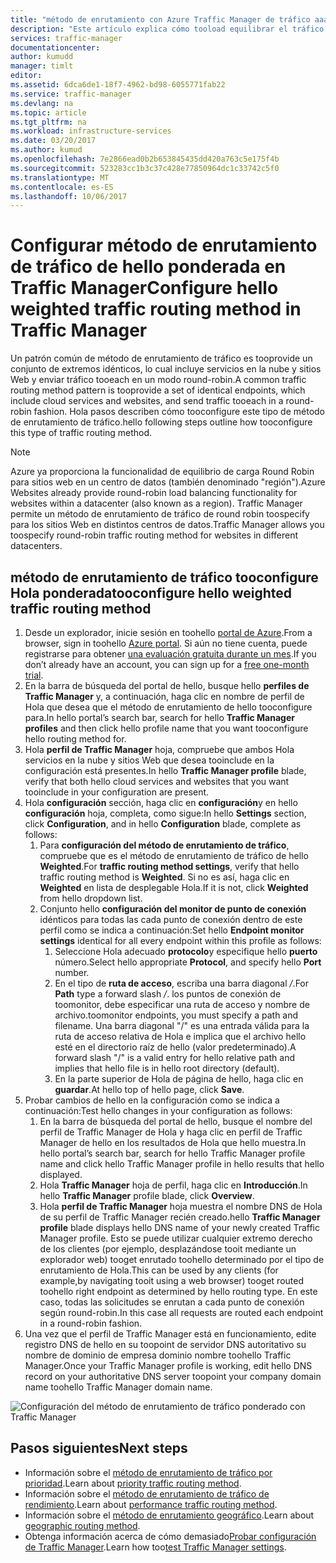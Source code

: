 ```yaml
---
title: "método de enrutamiento con Azure Traffic Manager de tráfico aaaConfigure ponderada round robin | Documentos de Microsoft"
description: "Este artículo explica cómo tooload equilibrar el tráfico con un método round robin en Traffic Manager"
services: traffic-manager
documentationcenter: 
author: kumudd
manager: timlt
editor: 
ms.assetid: 6dca6de1-18f7-4962-bd98-6055771fab22
ms.service: traffic-manager
ms.devlang: na
ms.topic: article
ms.tgt_pltfrm: na
ms.workload: infrastructure-services
ms.date: 03/20/2017
ms.author: kumud
ms.openlocfilehash: 7e2866ead0b2b653845435dd420a763c5e175f4b
ms.sourcegitcommit: 523283cc1b3c37c428e77850964dc1c33742c5f0
ms.translationtype: MT
ms.contentlocale: es-ES
ms.lasthandoff: 10/06/2017
---
```

# <a name="configure-hello-weighted-traffic-routing-method-in-traffic-manager"></a><span data-ttu-id="f5a97-103">Configurar método de enrutamiento de tráfico de hello ponderada en Traffic Manager</span><span class="sxs-lookup"><span data-stu-id="f5a97-103">Configure hello weighted traffic routing method in Traffic Manager</span></span>

<span data-ttu-id="f5a97-104">Un patrón común de método de enrutamiento de tráfico es tooprovide un conjunto de extremos idénticos, lo cual incluye servicios en la nube y sitios Web y enviar tráfico tooeach en un modo round-robin.</span><span class="sxs-lookup"><span data-stu-id="f5a97-104">A common traffic routing method pattern is tooprovide a set of identical endpoints, which include cloud services and websites, and send traffic tooeach in a round-robin fashion.</span></span> <span data-ttu-id="f5a97-105">Hola pasos describen cómo tooconfigure este tipo de método de enrutamiento de tráfico.</span><span class="sxs-lookup"><span data-stu-id="f5a97-105">hello following steps outline how tooconfigure this type of traffic routing method.</span></span>

> [!NOTE]
> <span data-ttu-id="f5a97-106">Azure ya proporciona la funcionalidad de equilibrio de carga Round Robin para sitios web en un centro de datos (también denominado "región").</span><span class="sxs-lookup"><span data-stu-id="f5a97-106">Azure Websites already provide round-robin load balancing functionality for websites within a datacenter (also known as a region).</span></span> <span data-ttu-id="f5a97-107">Traffic Manager permite un método de enrutamiento de tráfico de round robin toospecify para los sitios Web en distintos centros de datos.</span><span class="sxs-lookup"><span data-stu-id="f5a97-107">Traffic Manager allows you toospecify round-robin traffic routing method for websites in different datacenters.</span></span>

## <a name="tooconfigure-hello-weighted-traffic-routing-method"></a><span data-ttu-id="f5a97-108">método de enrutamiento de tráfico tooconfigure Hola ponderada</span><span class="sxs-lookup"><span data-stu-id="f5a97-108">tooconfigure hello weighted traffic routing method</span></span>

1. <span data-ttu-id="f5a97-109">Desde un explorador, inicie sesión en toohello [portal de Azure](http://portal.azure.com).</span><span class="sxs-lookup"><span data-stu-id="f5a97-109">From a browser, sign in toohello [Azure portal](http://portal.azure.com).</span></span> <span data-ttu-id="f5a97-110">Si aún no tiene cuenta, puede registrarse para obtener [una evaluación gratuita durante un mes](https://azure.microsoft.com/free/).</span><span class="sxs-lookup"><span data-stu-id="f5a97-110">If you don’t already have an account, you can sign up for a [free one-month trial](https://azure.microsoft.com/free/).</span></span> 
2. <span data-ttu-id="f5a97-111">En la barra de búsqueda del portal de hello, busque hello **perfiles de Traffic Manager** y, a continuación, haga clic en nombre de perfil de Hola que desea que el método de enrutamiento de hello tooconfigure para.</span><span class="sxs-lookup"><span data-stu-id="f5a97-111">In hello portal’s search bar, search for hello **Traffic Manager profiles** and then click hello profile name that you want tooconfigure hello routing method for.</span></span>
3. <span data-ttu-id="f5a97-112">Hola **perfil de Traffic Manager** hoja, compruebe que ambos Hola servicios en la nube y sitios Web que desea tooinclude en la configuración está presentes.</span><span class="sxs-lookup"><span data-stu-id="f5a97-112">In hello **Traffic Manager profile** blade, verify that both hello cloud services and websites that you want tooinclude in your configuration are present.</span></span>
4. <span data-ttu-id="f5a97-113">Hola **configuración** sección, haga clic en **configuración**y en hello **configuración** hoja, completa, como sigue:</span><span class="sxs-lookup"><span data-stu-id="f5a97-113">In hello **Settings** section, click **Configuration**, and in hello **Configuration** blade, complete as follows:</span></span>
    1. <span data-ttu-id="f5a97-114">Para **configuración del método de enrutamiento de tráfico**, compruebe que es el método de enrutamiento de tráfico de hello **Weighted**.</span><span class="sxs-lookup"><span data-stu-id="f5a97-114">For **traffic routing method settings**, verify that hello traffic routing method is **Weighted**.</span></span> <span data-ttu-id="f5a97-115">Si no es así, haga clic en **Weighted** en lista de desplegable Hola.</span><span class="sxs-lookup"><span data-stu-id="f5a97-115">If it is not, click **Weighted** from hello dropdown list.</span></span>
    2. <span data-ttu-id="f5a97-116">Conjunto hello **configuración del monitor de punto de conexión** idénticos para todas las cada punto de conexión dentro de este perfil como se indica a continuación:</span><span class="sxs-lookup"><span data-stu-id="f5a97-116">Set hello **Endpoint monitor settings** identical for all every endpoint within this profile as follows:</span></span>
        1. <span data-ttu-id="f5a97-117">Seleccione Hola adecuado **protocolo**y especifique hello **puerto** número.</span><span class="sxs-lookup"><span data-stu-id="f5a97-117">Select hello appropriate **Protocol**, and specify hello **Port** number.</span></span> 
        2. <span data-ttu-id="f5a97-118">En el tipo de **ruta de acceso**, escriba una barra diagonal */*.</span><span class="sxs-lookup"><span data-stu-id="f5a97-118">For **Path** type a forward slash */*.</span></span> <span data-ttu-id="f5a97-119">los puntos de conexión de toomonitor, debe especificar una ruta de acceso y nombre de archivo.</span><span class="sxs-lookup"><span data-stu-id="f5a97-119">toomonitor endpoints, you must specify a path and filename.</span></span> <span data-ttu-id="f5a97-120">Una barra diagonal "/" es una entrada válida para la ruta de acceso relativa de Hola e implica que el archivo hello esté en el directorio raíz de hello (valor predeterminado).</span><span class="sxs-lookup"><span data-stu-id="f5a97-120">A forward slash "/" is a valid entry for hello relative path and implies that hello file is in hello root directory (default).</span></span>
        3. <span data-ttu-id="f5a97-121">En la parte superior de Hola de página de hello, haga clic en **guardar**.</span><span class="sxs-lookup"><span data-stu-id="f5a97-121">At hello top of hello page, click **Save**.</span></span>
5. <span data-ttu-id="f5a97-122">Probar cambios de hello en la configuración como se indica a continuación:</span><span class="sxs-lookup"><span data-stu-id="f5a97-122">Test hello changes in your configuration as follows:</span></span>
    1.  <span data-ttu-id="f5a97-123">En la barra de búsqueda del portal de hello, busque el nombre del perfil de Traffic Manager de Hola y haga clic en perfil de Traffic Manager de hello en los resultados de Hola que hello muestra.</span><span class="sxs-lookup"><span data-stu-id="f5a97-123">In hello portal’s search bar, search for hello Traffic Manager profile name and click hello Traffic Manager profile in hello results that hello displayed.</span></span>
    2.  <span data-ttu-id="f5a97-124">Hola **Traffic Manager** hoja de perfil, haga clic en **Introducción**.</span><span class="sxs-lookup"><span data-stu-id="f5a97-124">In hello **Traffic Manager** profile blade, click **Overview**.</span></span>
    3.  <span data-ttu-id="f5a97-125">Hola **perfil de Traffic Manager** hoja muestra el nombre DNS de Hola de su perfil de Traffic Manager recién creado.</span><span class="sxs-lookup"><span data-stu-id="f5a97-125">hello **Traffic Manager profile** blade displays hello DNS name of your newly created Traffic Manager profile.</span></span> <span data-ttu-id="f5a97-126">Esto se puede utilizar cualquier extremo derecho de los clientes (por ejemplo, desplazándose tooit mediante un explorador web) tooget enrutado toohello determinado por el tipo de enrutamiento de Hola.</span><span class="sxs-lookup"><span data-stu-id="f5a97-126">This can be used by any clients (for example,by navigating tooit using a web browser) tooget routed toohello right endpoint as determined by hello routing type.</span></span> <span data-ttu-id="f5a97-127">En este caso, todas las solicitudes se enrutan a cada punto de conexión según round-robin.</span><span class="sxs-lookup"><span data-stu-id="f5a97-127">In this case all requests are routed each endpoint in a round-robin fashion.</span></span>
6. <span data-ttu-id="f5a97-128">Una vez que el perfil de Traffic Manager está en funcionamiento, edite registro DNS de hello en su toopoint de servidor DNS autoritativo su nombre de dominio de empresa dominio nombre toohello Traffic Manager.</span><span class="sxs-lookup"><span data-stu-id="f5a97-128">Once your Traffic Manager profile is working, edit hello DNS record on your authoritative DNS server toopoint your company domain name toohello Traffic Manager domain name.</span></span>

![Configuración del método de enrutamiento de tráfico ponderado con Traffic Manager][1]

## <a name="next-steps"></a><span data-ttu-id="f5a97-130">Pasos siguientes</span><span class="sxs-lookup"><span data-stu-id="f5a97-130">Next steps</span></span>

- <span data-ttu-id="f5a97-131">Información sobre el [método de enrutamiento de tráfico por prioridad](traffic-manager-configure-priority-routing-method.md).</span><span class="sxs-lookup"><span data-stu-id="f5a97-131">Learn about [priority traffic routing method](traffic-manager-configure-priority-routing-method.md).</span></span>
- <span data-ttu-id="f5a97-132">Información sobre el [método de enrutamiento de tráfico de rendimiento](traffic-manager-configure-performance-routing-method.md).</span><span class="sxs-lookup"><span data-stu-id="f5a97-132">Learn about [performance traffic routing method](traffic-manager-configure-performance-routing-method.md).</span></span>
- <span data-ttu-id="f5a97-133">Información sobre el [método de enrutamiento geográfico](traffic-manager-configure-geographic-routing-method.md).</span><span class="sxs-lookup"><span data-stu-id="f5a97-133">Learn about [geographic routing method](traffic-manager-configure-geographic-routing-method.md).</span></span>
- <span data-ttu-id="f5a97-134">Obtenga información acerca de cómo demasiado[Probar configuración de Traffic Manager](traffic-manager-testing-settings.md).</span><span class="sxs-lookup"><span data-stu-id="f5a97-134">Learn how too[test Traffic Manager settings](traffic-manager-testing-settings.md).</span></span>

<!--Image references-->
[1]: ./media/traffic-manager-weighted-routing-method/traffic-manager-weighted-routing-method.png
